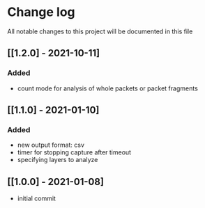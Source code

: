 # Change log
All notable changes to this project will be documented in this file

## [[1.2.0] - 2021-10-11]
### Added
- count mode for analysis of whole packets or packet fragments

## [[1.1.0] - 2021-01-10]
### Added
- new output format: csv
- timer for stopping capture after timeout
- specifying layers to analyze

## [[1.0.0] - 2021-01-08]
- initial commit